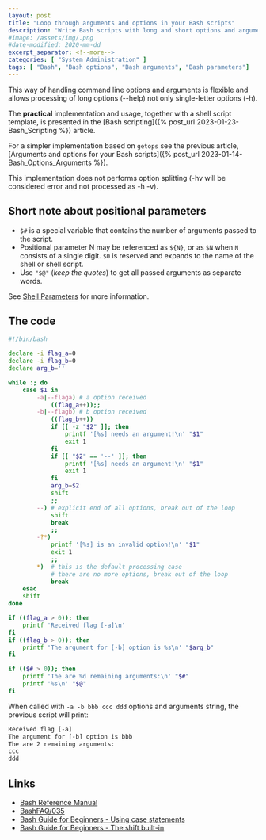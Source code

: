 ```yaml
---
layout: post
title: "Loop through arguments and options in your Bash scripts"
description: "Write Bash scripts with long and short options and arguments and use a loop for parsing"
#image: /assets/img/.png
#date-modified: 2020-mm-dd
excerpt_separator: <!--more-->
categories: [ "System Administration" ]
tags: [ "Bash", "Bash options", "Bash arguments", "Bash parameters"]
---
```


This way of handling command line options and arguments is flexible and allows processing of long options (--help) not only single-letter options (-h).<!--more-->

The **practical** implementation and usage, together with a shell script template, is presented in the [Bash scripting]({% post_url 2023-01-23-Bash_Scripting %}) article.

For a simpler implementation based on `getops` see the previous article, [Arguments and options for your Bash scripts]({% post_url 2023-01-14-Bash_Options_Arguments %}).

This implementation does not performs option splitting (-hv will be considered error and not processed as -h -v).

## Short note about positional parameters

- `$#` is a special variable that contains the number of arguments passed to the script.
- Positional parameter N may be referenced as `${N}`, or as `$N` when `N` consists of a single digit.
`$0` is reserved and expands to the name of the shell or shell script.
- Use `"$@"` (*keep the quotes*) to get all passed arguments as separate words.

See [Shell Parameters](https://www.gnu.org/software/bash/manual/html_node/Shell-Parameters.html) for more information.

## The code

```sh
#!/bin/bash

declare -i flag_a=0
declare -i flag_b=0
declare arg_b=''

while :; do
    case $1 in
        -a|--flaga) # a option received
            ((flag_a++));;
        -b|--flagb) # b option received
            ((flag_b++))
            if [[ -z "$2" ]]; then
                printf '[%s] needs an argument!\n' "$1"
                exit 1
            fi
            if [[ "$2" == '--' ]]; then
                printf '[%s] needs an argument!\n' "$1"
                exit 1
            fi
            arg_b=$2
            shift
            ;;
        --) # explicit end of all options, break out of the loop
            shift
            break
            ;;
        -?*)
            printf '[%s] is an invalid option!\n' "$1"
            exit 1
            ;;
        *)  # this is the default processing case
            # there are no more options, break out of the loop
            break
    esac
    shift
done

if ((flag_a > 0)); then
    printf 'Received flag [-a]\n'
fi
if ((flag_b > 0)); then
    printf 'The argument for [-b] option is %s\n' "$arg_b"
fi

if (($# > 0)); then
    printf 'The are %d remaining arguments:\n' "$#"
    printf '%s\n' "$@"
fi
```

When called with `-a -b bbb ccc ddd` options and arguments string, the previous script will print:

```txt
Received flag [-a]
The argument for [-b] option is bbb
The are 2 remaining arguments:
ccc
ddd
```

## Links

- [Bash Reference Manual](https://www.gnu.org/software/bash/manual/bash.html)
- [BashFAQ/035](https://mywiki.wooledge.org/BashFAQ/035)
- [Bash Guide for Beginners - Using case statements](https://tldp.org/LDP/Bash-Beginners-Guide/html/sect_07_03.html)
- [Bash Guide for Beginners - The shift built-in](https://tldp.org/LDP/Bash-Beginners-Guide/html/sect_09_07.html)
